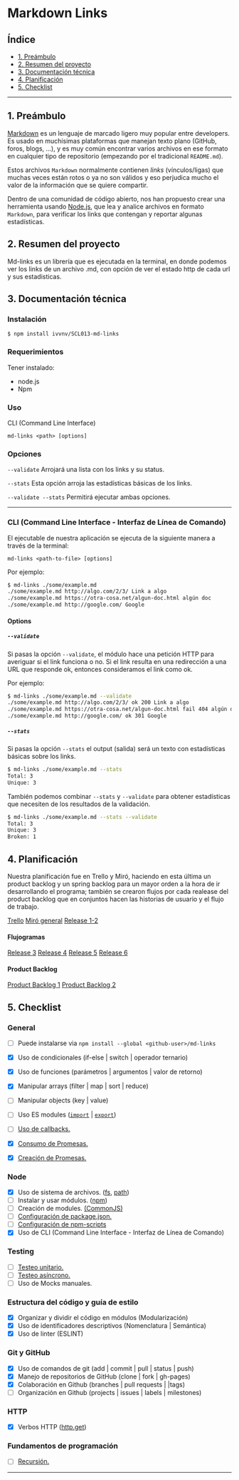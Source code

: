 # Markdown Links

## Índice

* [1. Preámbulo](#1-preámbulo)
* [2. Resumen del proyecto](#2-resumen-del-proyecto)
* [3. Documentación técnica](#3-documentación-técnica)
* [4. Planificación](#4-planificación)
* [5. Checklist](#5-checklist)

***

## 1. Preámbulo

[Markdown](https://es.wikipedia.org/wiki/Markdown) es un lenguaje de marcado
ligero muy popular entre developers. Es usado en muchísimas plataformas que
manejan texto plano (GitHub, foros, blogs, ...), y es muy común
encontrar varios archivos en ese formato en cualquier tipo de repositorio
(empezando por el tradicional `README.md`).

Estos archivos `Markdown` normalmente contienen _links_ (vínculos/ligas) que
muchas veces están rotos o ya no son válidos y eso perjudica mucho el valor de
la información que se quiere compartir.

Dentro de una comunidad de código abierto, nos han propuesto crear una
herramienta usando [Node.js](https://nodejs.org/), que lea y analice archivos
en formato `Markdown`, para verificar los links que contengan y reportar
algunas estadísticas.

## 2. Resumen del proyecto

Md-links es un librería que es ejecutada en la terminal, en donde podemos ver los links de un archivo .md,
con opción de ver el estado http de cada url y sus estadisticas.

## 3. Documentación técnica

### Instalación
`$ npm install ivvnv/SCL013-md-links`

### Requerimientos
Tener instalado:
- node.js
- Npm

### Uso
CLI (Command Line Interface)

`md-links <path> [options]`

### Opciones
`--validate` Arrojará una lista con los links y su status.

`--stats` Esta opción arroja las estadísticas básicas de los links.

`--validate --stats` Permitirá ejecutar ambas opciones.
___

### CLI (Command Line Interface - Interfaz de Línea de Comando)

El ejecutable de nuestra aplicación se ejecuta de la siguiente manera a través de la terminal:

`md-links <path-to-file> [options]`

Por ejemplo:

```sh
$ md-links ./some/example.md
./some/example.md http://algo.com/2/3/ Link a algo
./some/example.md https://otra-cosa.net/algun-doc.html algún doc
./some/example.md http://google.com/ Google
```

#### Options

##### `--validate`

Si pasas la opción `--validate`, el módulo hace una petición HTTP para
averiguar si el link funciona o no. Si el link resulta en una redirección a una
URL que responde ok, entonces consideramos el link como ok.

Por ejemplo:

```sh
$ md-links ./some/example.md --validate
./some/example.md http://algo.com/2/3/ ok 200 Link a algo
./some/example.md https://otra-cosa.net/algun-doc.html fail 404 algún doc
./some/example.md http://google.com/ ok 301 Google
```


##### `--stats`

Si pasas la opción `--stats` el output (salida) será un texto con estadísticas
básicas sobre los links.

```sh
$ md-links ./some/example.md --stats
Total: 3
Unique: 3
```

También podemos combinar `--stats` y `--validate` para obtener estadísticas que
necesiten de los resultados de la validación.

```sh
$ md-links ./some/example.md --stats --validate
Total: 3
Unique: 3
Broken: 1
```
## 4. Planificación

Nuestra planificación fue en Trello y Miró, haciendo en esta última un product backlog y un spring backlog para un mayor orden a la hora de ir desarrollando el programa; también se crearon flujos por cada realease del product backlog que en conjuntos hacen las historias de usuario y el flujo de trabajo.

[Trello](https://raw.githubusercontent.com/ivvnv/SCL013-md-links/master/img%20readme/Trello.png)
[Miró general](https://raw.githubusercontent.com/ivvnv/SCL013-md-links/master/img%20readme/miro-general.png)
[Release 1-2](https://raw.githubusercontent.com/ivvnv/SCL013-md-links/master/img%20readme/release%201-2.png)

#### Flujogramas

[Release 3](https://raw.githubusercontent.com/ivvnv/SCL013-md-links/master/img%20readme/release%203.png)
[Release 4](https://raw.githubusercontent.com/ivvnv/SCL013-md-links/master/img%20readme/release%204.png)
[Release 5](https://raw.githubusercontent.com/ivvnv/SCL013-md-links/master/img%20readme/release%205.png)
[Release 6](https://raw.githubusercontent.com/ivvnv/SCL013-md-links/master/img%20readme/release%206.png)

#### Product Backlog

[Product Backlog 1](https://raw.githubusercontent.com/ivvnv/SCL013-md-links/master/img%20readme/Product%20backlog%201.png)
[Product Backlog 2](https://raw.githubusercontent.com/ivvnv/SCL013-md-links/master/img%20readme/Product%20backlog%202.png)


## 5. Checklist

### General

* [ ] Puede instalarse via `npm install --global <github-user>/md-links`

* [X] Uso de condicionales (if-else | switch | operador ternario)
* [X] Uso de funciones (parámetros | argumentos | valor de retorno)
* [X] Manipular arrays (filter | map | sort | reduce)
* [ ] Manipular objects (key | value)
* [ ] Uso ES modules ([`import`](https://developer.mozilla.org/en-US/docs/Web/JavaScript/Reference/Statements/import)
| [`export`](https://developer.mozilla.org/en-US/docs/Web/JavaScript/Reference/Statements/export))
* [ ] [Uso de callbacks.](https://developer.mozilla.org/es/docs/Glossary/Callback_function)
* [X] [Consumo de Promesas.](https://scotch.io/tutorials/javascript-promises-for-dummies#toc-consuming-promises)
* [X] [Creación de Promesas.](https://www.freecodecamp.org/news/how-to-write-a-javascript-promise-4ed8d44292b8/)

### Node

* [X] Uso de sistema de archivos. ([fs](https://nodejs.org/api/fs.html), [path](https://nodejs.org/api/path.html))
* [ ] Instalar y usar módulos. ([npm](https://www.npmjs.com/))
* [ ] Creación de modules. [(CommonJS)](https://nodejs.org/docs/latest-v0.10.x/api/modules.html)
* [ ] [Configuración de package.json.](https://docs.npmjs.com/files/package.json)
* [ ] [Configuración de npm-scripts](https://docs.npmjs.com/misc/scripts)
* [X] Uso de CLI (Command Line Interface - Interfaz de Línea de Comando)

### Testing

* [ ] [Testeo unitario.](https://jestjs.io/docs/es-ES/getting-started)
* [ ] [Testeo asíncrono.](https://jestjs.io/docs/es-ES/asynchronous)
* [ ] Uso de Mocks manuales.

### Estructura del código y guía de estilo

* [X] Organizar y dividir el código en módulos (Modularización)
* [X] Uso de identificadores descriptivos (Nomenclatura | Semántica)
* [X] Uso de linter (ESLINT)

### Git y GitHub

* [X] Uso de comandos de git (add | commit | pull | status | push)
* [X] Manejo de repositorios de GitHub (clone | fork | gh-pages)
* [X] Colaboración en Github (branches | pull requests | |tags)
* [ ] Organización en Github (projects | issues | labels | milestones)

### HTTP

* [X] Verbos HTTP ([http.get](https://nodejs.org/api/http.html#http_http_get_options_callback))

### Fundamentos de programación

* [ ] [Recursión.](https://www.youtube.com/watch?v=lPPgY3HLlhQ)

***
